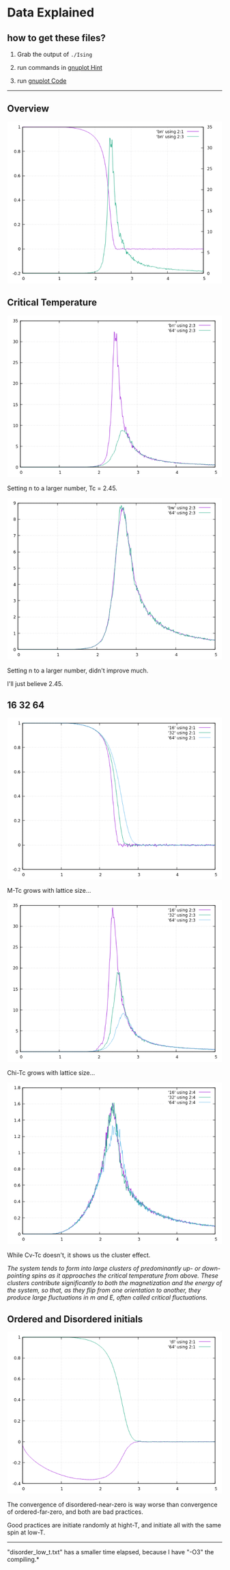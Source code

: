 # Data Explained

## how to get these files?

1. Grab the output of `./Ising`

2. run commands in [gnuplot Hint](gnuplot_hint.txt)

3. run [gnuplot Code](gp/gp_code)

* * *

## Overview

![M-Chi](gp/pic/M-Chi.png)

## Critical Temperature

![bn-Chi](gp/pic/bn-Chi.png)

Setting n to a larger number, Tc = 2.45.

![bw-Chi](gp/pic/bw-Chi.png)

Setting n to a larger number, didn't improve much.

I'll just believe 2.45.

## 16 32 64

![M](gp/pic/M.png)

M-Tc grows with lattice size...

![Chi](gp/pic/Chi.png)

Chi-Tc grows with lattice size...

![Cv](gp/pic/Cv.png)

While Cv-Tc doesn't, it shows us the cluster effect.

*The system tends to form into large clusters of predominantly up- or down-pointing spins as it approaches the critical temperature from above. These clusters contribute significantly to both the magnetization and the energy of the system, so that, as they flip from one orientation to another, they produce large fluctuations in m and E, often called critical fluctuations.*

## Ordered and Disordered initials

![dl-M](gp/pic/dl-M.png)

The convergence of disordered-near-zero is way worse than
convergence of ordered-far-zero, and both are bad practices.

Good practices are initiate randomly at hight-T, and initiate all with the same spin at low-T.

* * *

"disorder_low_t.txt" has a smaller time elapsed,
because I have "-O3" the compiling.*
